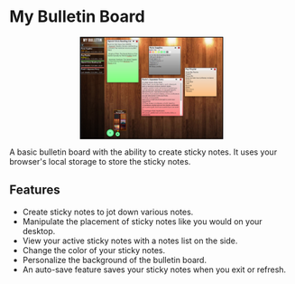 # My Bulletin Board
<img src="demo.png" style="display: block;
margin: 0 auto; width: 50%; height: 50%; border: 1px solid black">

A basic bulletin board with the ability to create sticky notes. It uses 
your browser's local storage to store the sticky notes.

## Features
- Create sticky notes to jot down various notes.
- Manipulate the placement of sticky notes like you would on your desktop.
- View your active sticky notes with a notes list on the side.
- Change the color of your sticky notes.
- Personalize the background of the bulletin board.
- An auto-save feature saves your sticky notes when you exit or refresh.

